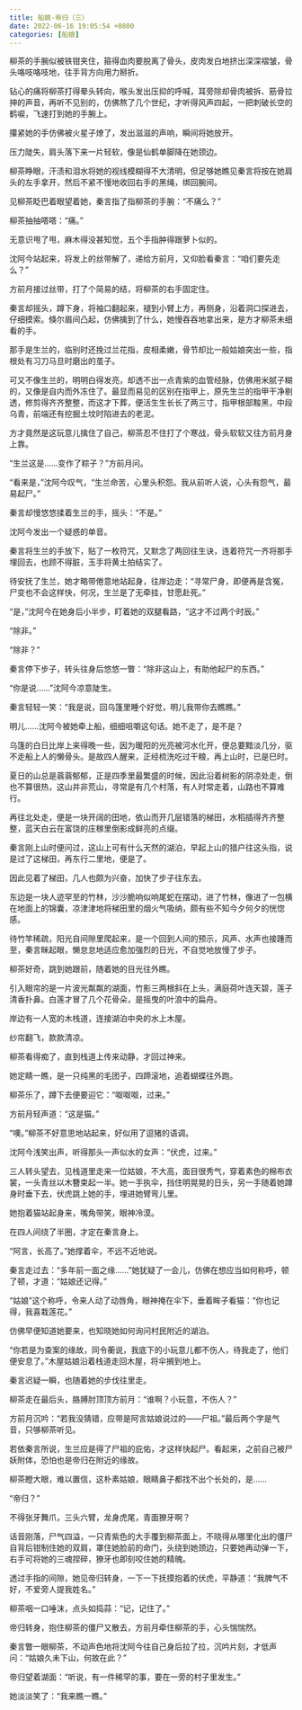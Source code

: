 ```yaml
---
title: 船娘-帝归（三）
date: 2022-06-16 19:05:54 +0800
categories: [船娘]
---
```


柳茶的手腕似被铁钳夹住，箍得血肉要脱离了骨头，皮肉发白地挤出深深褶皱，骨头咯吱咯吱地，往手背方向用力掰折。

钻心的痛将柳茶打得晕头转向，喉头发出压抑的呼喊，耳旁除却骨肉被拆、筋骨拉抻的声音，再听不见别的，仿佛熬了几个世纪，才听得风声四起，一把刺破长空的鹤唳，飞速打到她的手腕上。

攥紧她的手仿佛被火星子燎了，发出滋滋的声响，瞬间将她放开。

压力陡失，肩头落下来一片轻软，像是仙鹤单脚降在她颈边。

柳茶睁眼，汗渍和泪水将她的视线模糊得不大清明，但足够她瞧见秦言将按在她肩头的左手拿开，然后不紧不慢地收回右手的黑绳，绑回腕间。

见柳茶眨巴着眼望着她，秦言指了指柳茶的手腕：“不痛么？”

柳茶抽抽嗒嗒：“痛。”

无意识甩了甩，麻木得没甚知觉，五个手指肿得跟萝卜似的。

沈阿今站起来，将发上的丝带解了，递给方前月，又仰脸看秦言：“咱们要先走么？”

方前月接过丝带，打了个简易的结，将柳茶的右手固定住。

秦言却摇头，蹲下身，将袖口翻起来，褪到小臂上方，再侧身，沿着洞口探进去，仔细摸索。倏尔眉间凸起，仿佛擒到了什么，她慢吞吞地拿出来，是方才柳茶未细看的手。

那手是生兰的，临别时还挽过兰花指，皮相柔嫩，骨节却比一般姑娘突出一些，指根处有习刀马旦时磨出的茧子。

可又不像生兰的，明明白得发亮，却透不出一点青紫的血管经脉，仿佛用米腻子糊的，又像是自内而外冻住了。最显而易见的区别在指甲上，原先生兰的指甲干净剔透，修剪得齐齐整整，而这才下葬，便活生生长长了两三寸，指甲根部黢黑，中段乌青，前端还有挖掘土坟时陷进去的老泥。

方才竟然是这玩意儿擒住了自己，柳茶忍不住打了个寒战，骨头软软又往方前月身上靠。

“生兰这是……变作了粽子？”方前月问。

“看来是，”沈阿今叹气，“生兰命苦，心里头积怨。我从前听人说，心头有怨气，最易起尸。”

秦言却慢悠悠揉着生兰的手，摇头：“不是。”

沈阿今发出一个疑惑的单音。

秦言将生兰的手放下，贴了一枚符咒，又默念了两回往生诀，连着符咒一齐将那手埋回去，也顾不得脏，玉手将黄土拍结实了。

待安抚了生兰，她才略带倦意地站起身，往岸边走：“寻常尸身，即便再是含冤，尸变也不会这样快，何况，生兰是了无牵挂，甘愿赴死。”

“是，”沈阿今在她身后小半步，盯着她的双腿看路，“这才不过两个时辰。”

“除非。”

“除非？”

秦言停下步子，转头往身后悠悠一瞥：“除非这山上，有助他起尸的东西。”

“你是说……”沈阿今凉意陡生。

秦言轻轻一笑：“我是说，回乌篷里睡个好觉，明儿我带你去瞧瞧。”

明儿……沈阿今被她牵上船，细细咀嚼这句话。她不走了，是不是？

乌篷的白日比岸上来得晚一些，因为暖阳的光亮被河水化开，便总要黯淡几分，驱不走船上人的懒骨头。是故四人醒来，正经梳洗吃过干粮，再上山时，已是巳时。

夏日的山总是蓊蓊郁郁，正是四季里最繁盛的时候，因此沿着树影的阴凉处走，倒也不算很热，这山并非荒山，寻常是有几个村落，有人时常走着，山路也不算难行。

再往北处走，便是一块开阔的田地，依山而开几层错落的梯田，水稻插得齐齐整整，蓝天白云在富饶的庄稼里倒影成鲜亮的点缀。

秦言刚上山时便问过，这山上可有什么天然的湖泊，早起上山的猎户往这头指，说是过了这梯田，再东行二里地，便是了。

因此见着了梯田，几人也颇为兴奋，加快了步子往东去。

东边是一块人迹罕至的竹林，沙沙脆响似响尾蛇在摆动，进了竹林，像进了一包横在地面上的锦囊，凉津津地将梯田里的烟火气吸纳，颇有些不知今夕何夕的恍惚感。

待竹竿稀疏，阳光自间隙里爬起来，是一个回到人间的预示，风声、水声也接踵而至，秦言眯起眼，懒怠怠地适应愈加强烈的日光，不自觉地放慢了步子。

柳茶好奇，跳到她跟前，随着她的目光往外瞧。

引入眼帘的是一片波光粼粼的湖面，竹影三两根斜在上头，满庭荷叶连天碧，莲子清香扑鼻。白莲才冒了几个花骨朵，是摇曳的叶浪中的扁舟。

岸边有一人宽的木栈道，连接湖泊中央的水上木屋。

纱帘翻飞，款款清凉。

柳茶看得痴了，直到栈道上传来动静，才回过神来。

她定睛一瞧，是一只纯黑的毛团子，四蹄滚地，追着蝴蝶往外跑。

柳茶乐了，蹲下去便要迎它：“呶呶呶，过来。”

方前月轻声道：“这是猫。”

“噢。”柳茶不好意思地站起来，好似用了逗猪的语调。

沈阿今浅笑出声，听得那头一声似水的女声：“伏虎，过来。”

三人转头望去，见栈道里走来一位姑娘，不大高，面目很秀气，穿着素色的棉布衣裳，一头青丝以木簪束起一半。她一手执伞，挡住明晃晃的日头，另一手随着她蹲身时垂下去，伏虎跳上她的手，埋进她臂弯儿里。

她抱着猫站起身来，嘴角带笑，眼神冷漠。

在四人间绕了半圈，才定在秦言身上。

“阿言，长高了。”她撑着伞，不远不近地说。

秦言走过去：“多年前一面之缘……”她犹疑了一会儿，仿佛在想应当如何称呼，顿了顿，才道：“姑娘还记得。”

“姑娘”这个称呼，令来人动了动唇角，眼神掩在伞下，垂着眸子看猫：“你也记得，我喜栽莲花。”

仿佛早便知道她要来，也知晓她如何询问村民附近的湖泊。

“你若是为查案的缘故，同令蘅说，我底下的小玩意儿都不伤人，待我走了，他们便安息了。”木屋姑娘沿着栈道走回木屋，将伞搁到地上。

秦言迟疑一瞬，也随着她的步伐往里走。

柳茶走在最后头，胳膊肘顶顶方前月：“谁啊？小玩意，不伤人？”

方前月沉吟：“若我没猜错，应带是阿言姑娘说过的——尸祖。”最后两个字是气音，只够柳茶听见。

若依秦言所说，生兰应是得了尸祖的庇佑，才这样快起尸。看起来，之前自己被尸妖附体，恐怕也是帝归在附近的缘故。

柳茶瞪大眼，难以置信，这朴素姑娘，眼睛鼻子都找不出个长处的，是……

“帝归？”

不得张牙舞爪，三头六臂，龙身虎尾，青面獠牙啊？

话音刚落，尸气四溢，一只青紫色的大手覆到柳茶面上，不晓得从哪里化出的僵尸自背后钳制住她的双肩，罩住她脸前的命门，头绕到她颈边，只要她再动弹一下，右手可将她的三魂捏碎，獠牙也即刻咬住她的精魄。

透过手指的间隙，她见帝归转身，一下一下抚摸抱着的伏虎，平静道：“我脾气不好，不爱旁人提我姓名。”

柳茶咽一口唾沫，点头如捣蒜：“记，记住了。”

帝归转身，抱住柳茶的僵尸又散去，方前月牵住柳茶的手，心头惴惴然。

秦言瞥一眼柳茶，不动声色地将沈阿今往自己身后拉了拉，沉吟片刻，才低声问：“姑娘久未下山，何故在此？”

帝归望着湖面：“听说，有一件稀罕的事，要在一旁的村子里发生。”

她淡淡笑了：“我来瞧一瞧。”

